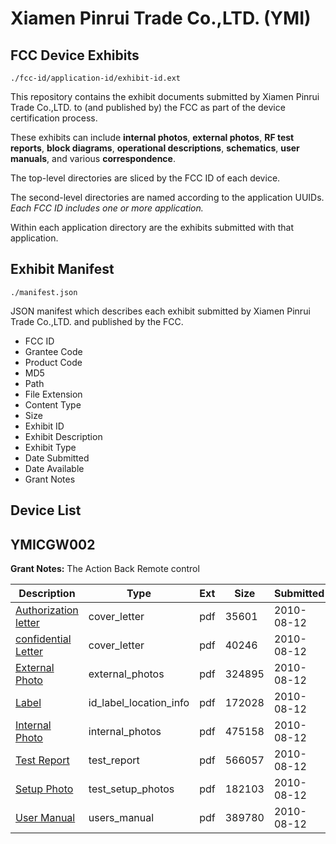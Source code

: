 # Xiamen Pinrui Trade Co.,LTD. (YMI)
## FCC Device Exhibits

```
./fcc-id/application-id/exhibit-id.ext
```

This repository contains the exhibit documents submitted by Xiamen Pinrui Trade Co.,LTD. to (and published by) the FCC as part of the device certification process.

These exhibits can include **internal photos**, **external photos**, **RF test reports**, **block diagrams**, **operational descriptions**, **schematics**, **user manuals**, and various **correspondence**.

The top-level directories are sliced by the FCC ID of each device.

The second-level directories are named according to the application UUIDs. *Each FCC ID includes one or more application.*

Within each application directory are the exhibits submitted with that application. 

## Exhibit Manifest

```
./manifest.json
```

JSON manifest which describes each exhibit submitted by Xiamen Pinrui Trade Co.,LTD. and published by the FCC.

- FCC ID
- Grantee Code
- Product Code
- MD5
- Path
- File Extension
- Content Type
- Size
- Exhibit ID
- Exhibit Description
- Exhibit Type
- Date Submitted
- Date Available
- Grant Notes

## Device List
## YMICGW002
**Grant Notes:** The Action Back Remote control

| Description | Type | Ext | Size | Submitted | Available |
| ----------- | ---- | --- | ---- | --------- | --------- |
| [Authorization letter](YMICGW002/39cf51792b1b8fbf52a473bbb55c8dc8/1325774.pdf) | cover_letter | pdf | 35601 | 2010-08-12 | 2010-08-12 |
| [confidential Letter](YMICGW002/39cf51792b1b8fbf52a473bbb55c8dc8/1325775.pdf) | cover_letter | pdf | 40246 | 2010-08-12 | 2010-08-12 |
| [External Photo](YMICGW002/39cf51792b1b8fbf52a473bbb55c8dc8/1325779.pdf) | external_photos | pdf | 324895 | 2010-08-12 | 2010-08-12 |
| [Label](YMICGW002/39cf51792b1b8fbf52a473bbb55c8dc8/1325780.pdf) | id_label_location_info | pdf | 172028 | 2010-08-12 | 2010-08-12 |
| [Internal Photo](YMICGW002/39cf51792b1b8fbf52a473bbb55c8dc8/1325781.pdf) | internal_photos | pdf | 475158 | 2010-08-12 | 2010-08-12 |
| [Test Report](YMICGW002/39cf51792b1b8fbf52a473bbb55c8dc8/1325782.pdf) | test_report | pdf | 566057 | 2010-08-12 | 2010-08-12 |
| [Setup Photo](YMICGW002/39cf51792b1b8fbf52a473bbb55c8dc8/1325783.pdf) | test_setup_photos | pdf | 182103 | 2010-08-12 | 2010-08-12 |
| [User Manual](YMICGW002/39cf51792b1b8fbf52a473bbb55c8dc8/1325784.pdf) | users_manual | pdf | 389780 | 2010-08-12 | 2010-08-12 |
